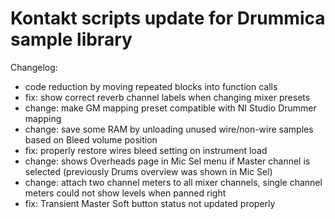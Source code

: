 # Kontakt scripts update for Drummica sample library

Changelog:

- code reduction by moving repeated blocks into function calls
- fix: show correct reverb channel labels when changing mixer presets
- change: make GM mapping preset compatible with NI Studio Drummer mapping
- change: save some RAM by unloading unused wire/non-wire samples based on Bleed volume position
- fix: properly restore wires bleed setting on instrument load
- change: shows Overheads page in Mic Sel menu if Master channel is selected (previously Drums overview was shown in Mic Sel)
- change: attach two channel meters to all mixer channels, single channel meters could not show levels when panned right
- fix: Transient Master Soft button status not updated properly
